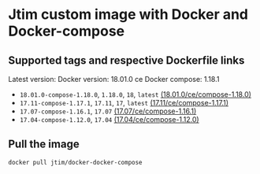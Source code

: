 # Jtim custom image with Docker and Docker-compose

## Supported tags and respective Dockerfile links

Latest version:
Docker version: 18.01.0 ce
Docker compose: 1.18.1

* `18.01.0-compose-1.18.0`, `1.18.0`, `18`, `latest` [(18.01.0/ce/compose-1.18.0)](https://github.com/j-tim/docker-docker-compose/blob/master/18.01.0/ce/compose-1.18.0/Dockerfile)  
* `17.11-compose-1.17.1`, `17.11`, `17`, `latest` [(17.11/ce/compose-1.17.1)](https://github.com/j-tim/docker-docker-compose/blob/master/17.11/ce/compose-1.17.1/Dockerfile)  
* `17.07-compose-1.16.1`, `17.07` [(17.07/ce/compose-1.16.1)](https://github.com/j-tim/docker-docker-compose/blob/master/17.07/ce/compose-1.16.1/Dockerfile)  
* `17.04-compose-1.12.0`, `17.04` [(17.04/ce/compose-1.12.0)](https://github.com/j-tim/docker-docker-compose/tree/master/17.04/ce/compose-1.12.0/Dockerfile)

## Pull the image 

```shell
docker pull jtim/docker-docker-compose
```

